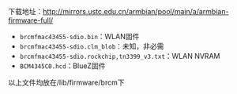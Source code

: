 下载地址：http://mirrors.ustc.edu.cn/armbian/pool/main/a/armbian-firmware-full/

- `brcmfmac43455-sdio.bin`：WLAN固件
- `brcmfmac43455-sdio.clm_blob`：未知，非必需
- `brcmfmac43455-sdio.rockchip,tn3399_v3.txt`：WLAN NVRAM
- `BCM4345C0.hcd`：BlueZ固件

以上文件均放在/lib/firmware/brcm下